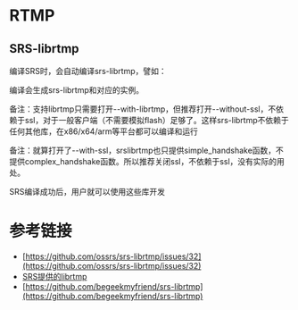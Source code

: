 # RTMP

## SRS-librtmp

编译SRS时，会自动编译srs-librtmp，譬如：

编译会生成srs-librtmp和对应的实例。

备注：支持librtmp只需要打开--with-librtmp，但推荐打开--without-ssl，不依赖于ssl，对于一般客户端（不需要模拟flash）足够了。这样srs-librtmp不依赖于任何其他库，在x86/x64/arm等平台都可以编译和运行

备注：就算打开了--with-ssl，srslibrtmp也只提供simple_handshake函数，不提供complex_handshake函数。所以推荐关闭ssl，不依赖于ssl，没有实际的用处。

SRS编译成功后，用户就可以使用这些库开发

# 参考链接

- [https://github.com/ossrs/srs-librtmp/issues/32](https://github.com/ossrs/srs-librtmp/issues/32)
- [SRS提供的librtmp](https://blog.csdn.net/ai2000ai/article/details/78329039)
- [https://github.com/begeekmyfriend/srs-librtmp](https://github.com/begeekmyfriend/srs-librtmp)
